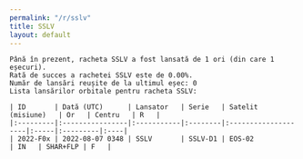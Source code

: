 ```yaml
---
permalink: "/r/sslv"
title: SSLV
layout: default
---
```


    Până în prezent, racheta SSLV a fost lansată de 1 ori (din care 1 eșecuri).
    Rată de succes a rachetei SSLV este de 0.00%.
    Număr de lansări reușite de la ultimul eșec: 0
    Lista lansărilor orbitale pentru racheta SSLV:
    
    | ID       | Dată (UTC)      | Lansator   | Serie   | Satelit (misiune)   | Or   | Centru   | R   |
    |:---------|:----------------|:-----------|:--------|:--------------------|:-----|:---------|:----|
    | 2022-F0x | 2022-08-07 0348 | SSLV       | SSLV-D1 | EOS-02              | IN   | SHAR+FLP | F   |

